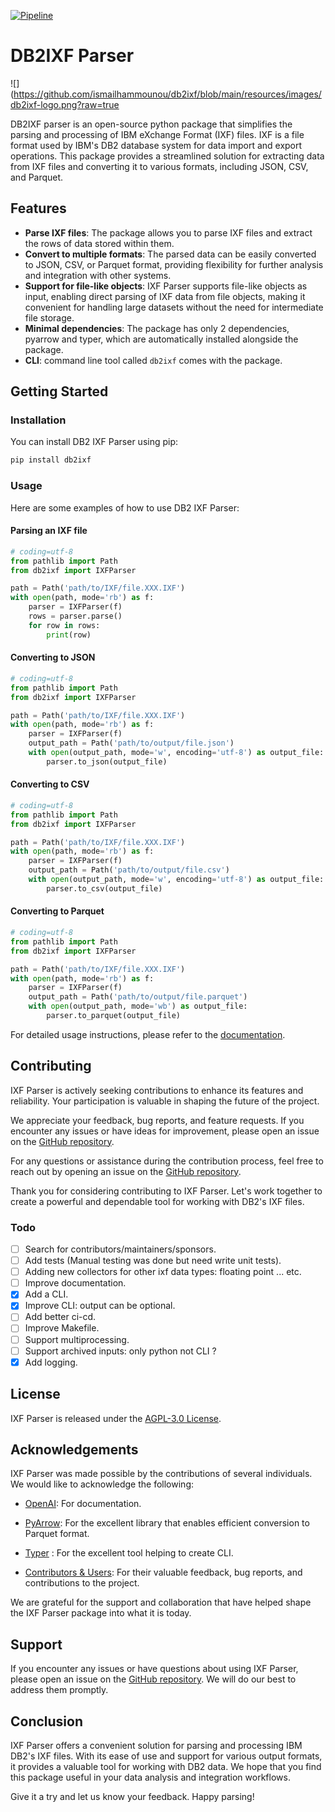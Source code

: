 [![Pipeline](https://github.com/ismailhammounou/db2ixf/actions/workflows/db2ixf.yml/badge.svg)](https://github.com/ismailhammounou/db2ixf/actions/workflows/db2ixf.yml)

# DB2IXF Parser

![](https://github.com/ismailhammounou/db2ixf/blob/main/resources/images/db2ixf-logo.png?raw=true

DB2IXF parser is an open-source python package that simplifies the parsing and
processing of IBM eXchange Format (IXF) files. IXF is a file format used by
IBM's DB2 database system for data import and export operations. This package
provides a streamlined solution for extracting data from IXF files and
converting it to various formats, including JSON, CSV, and Parquet.

## Features

- **Parse IXF files**: The package allows you to parse IXF files and extract the
  rows of data stored within them.
- **Convert to multiple formats**: The parsed data can be easily converted to
  JSON, CSV, or Parquet format, providing flexibility for further analysis and
  integration with other systems.
- **Support for file-like objects**: IXF Parser supports file-like objects as
  input, enabling direct parsing of IXF data from file objects, making it
  convenient for handling large datasets without the need for intermediate file
  storage.
- **Minimal dependencies**: The package has only 2 dependencies, pyarrow and
  typer, which are automatically installed alongside the package.
- **CLI**: command line tool called ``db2ixf`` comes with the package.

## Getting Started

### Installation

You can install DB2 IXF Parser using pip:

```bash
pip install db2ixf
```

### Usage

Here are some examples of how to use DB2 IXF Parser:

#### Parsing an IXF file

```python
# coding=utf-8
from pathlib import Path
from db2ixf import IXFParser

path = Path('path/to/IXF/file.XXX.IXF')
with open(path, mode='rb') as f:
	parser = IXFParser(f)
	rows = parser.parse()
	for row in rows:
		print(row)
```

#### Converting to JSON

```python
# coding=utf-8
from pathlib import Path
from db2ixf import IXFParser

path = Path('path/to/IXF/file.XXX.IXF')
with open(path, mode='rb') as f:
	parser = IXFParser(f)
	output_path = Path('path/to/output/file.json')
	with open(output_path, mode='w', encoding='utf-8') as output_file:
		parser.to_json(output_file)
```

#### Converting to CSV

```python
# coding=utf-8
from pathlib import Path
from db2ixf import IXFParser

path = Path('path/to/IXF/file.XXX.IXF')
with open(path, mode='rb') as f:
	parser = IXFParser(f)
	output_path = Path('path/to/output/file.csv')
	with open(output_path, mode='w', encoding='utf-8') as output_file:
		parser.to_csv(output_file)
```

#### Converting to Parquet

```python
# coding=utf-8
from pathlib import Path
from db2ixf import IXFParser

path = Path('path/to/IXF/file.XXX.IXF')
with open(path, mode='rb') as f:
	parser = IXFParser(f)
	output_path = Path('path/to/output/file.parquet')
	with open(output_path, mode='wb') as output_file:
		parser.to_parquet(output_file)
```

For detailed usage instructions, please refer to the
[documentation](https://github.com/ismailhammounou/db2ixf).

## Contributing

IXF Parser is actively seeking contributions to enhance its features and
reliability. Your participation is valuable in shaping the future of the
project.

We appreciate your feedback, bug reports, and feature requests. If you encounter
any issues or have ideas for improvement, please open an issue on the
[GitHub repository](https://github.com/ismailhammounou/db2ixf/issues).

For any questions or assistance during the contribution process, feel free to
reach out by opening an issue on the
[GitHub repository](https://github.com/ismailhammounou/db2ixf/issues).

Thank you for considering contributing to IXF Parser. Let's work together to
create a powerful and dependable tool for working with DB2's IXF files.

### Todo

- [ ] Search for contributors/maintainers/sponsors.
- [ ] Add tests (Manual testing was done but need write unit tests).
- [ ] Adding new collectors for other ixf data types: floating point ... etc.
- [ ] Improve documentation.
- [x] Add a CLI.
- [x] Improve CLI: output can be optional.
- [ ] Add better ci-cd.
- [ ] Improve Makefile.
- [ ] Support multiprocessing.
- [ ] Support archived inputs: only python not CLI ?
- [x] Add logging.

## License

IXF Parser is released under the
[AGPL-3.0 License](https://github.com/ismailhammounou/db2ixf/blob/main/LICENSE).

## Acknowledgements

IXF Parser was made possible by the contributions of several individuals. We
would like to acknowledge the following:

- [OpenAI](https://openai.com/): For documentation.

- [PyArrow](https://arrow.apache.org/): For the excellent library that enables
  efficient conversion to Parquet format.

- [Typer](https://typer.tiangolo.com/) : For the excellent tool helping to
  create CLI.

- [Contributors \& Users](https://github.com/ismailhammounou/db2ixf/graphs/contributors):
  For their valuable feedback, bug reports, and contributions to the project.

We are grateful for the support and collaboration that have helped shape the IXF
Parser package into what it is today.

## Support

If you encounter any issues or have questions about using IXF Parser, please
open an issue on the
[GitHub repository](https://github.com/ismailhammounou/db2ixf/issues). We will
do our best to address them promptly.

## Conclusion

IXF Parser offers a convenient solution for parsing and processing IBM DB2's IXF
files. With its ease of use and support for various output formats, it provides
a valuable tool for working with DB2 data. We hope that you find this package
useful in your data analysis and integration workflows.

Give it a try and let us know your feedback. Happy parsing!
